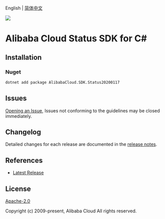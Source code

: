 English | [简体中文](README-CN.md)

![](https://aliyunsdk-pages.alicdn.com/icons/AlibabaCloud.svg)

# Alibaba Cloud Status SDK for C#

## Installation

### Nuget

```bash
dotnet add package AlibabaCloud.SDK.Status20200117
```

## Issues

[Opening an Issue](https://github.com/aliyun/alibabacloud-csharp-sdk/issues/new), Issues not conforming to the guidelines may be closed immediately.

## Changelog

Detailed changes for each release are documented in the [release notes](./ChangeLog.md).

## References

* [Latest Release](https://github.com/aliyun/alibabacloud-csharp-sdk/)

## License

[Apache-2.0](http://www.apache.org/licenses/LICENSE-2.0)

Copyright (c) 2009-present, Alibaba Cloud All rights reserved.
